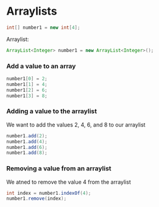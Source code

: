 # Arraylists

```java
int[] number1 = new int[4];
```
Arraylist:
```java
ArrayList<Integer> number1 = new ArrayList<Integer>();
```

### Add a value to an array

```java
number1[0] = 2;
number1[1] = 4;
number1[2] = 6;
number1[3] = 8;
```

### Adding a value to the arraylist
We want to add the values 2, 4, 6, and 8 to our arraylist

```java
number1.add(2);
number1.add(4);
number1.add(6);
number1.add(8);
```

### Removing a value from an arraylist
We atned to remove the value 4 from the arraylist

```java
int index = number1.indexOf(4);
number1.remove(index);
```